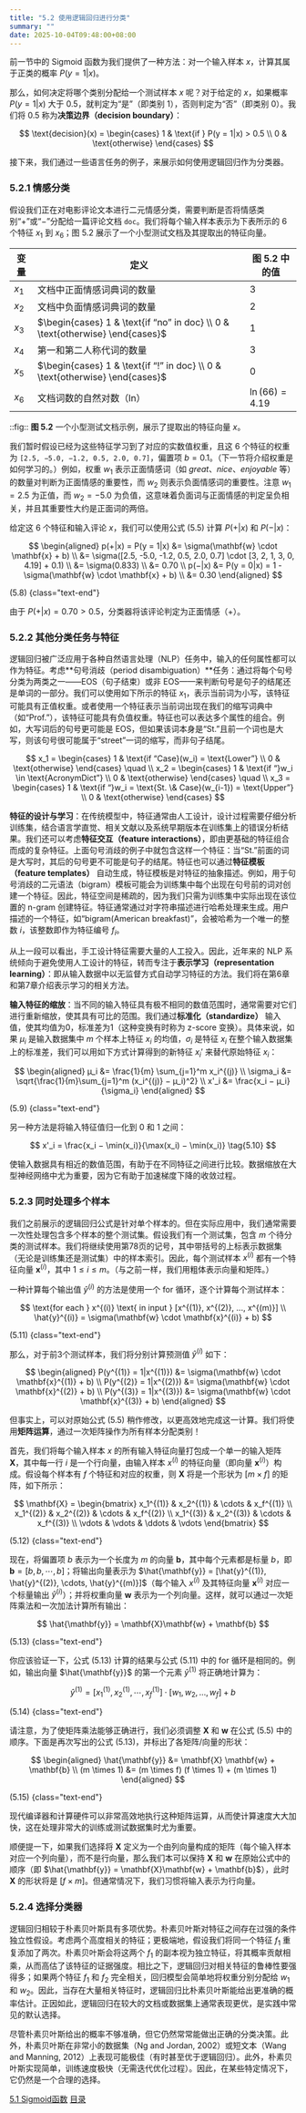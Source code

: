 ```yaml
---
title: "5.2 使用逻辑回归进行分类"
summary: ""
date: 2025-10-04T09:48:00+08:00
---
```


前一节中的 Sigmoid 函数为我们提供了一种方法：对一个输入样本 $x$，计算其属于正类的概率 $P(y = 1|x)$。

那么，如何决定将哪个类别分配给一个测试样本 $x$ 呢？对于给定的 $x$，如果概率 $P(y = 1|x)$ 大于 0.5，就判定为“是”（即类别 1），否则判定为“否”（即类别 0）。我们将 0.5 称为**决策边界（decision boundary）**：

$$
\text{decision}(x) =
\begin{cases}
1 & \text{if } P(y = 1|x) > 0.5 \\
0 & \text{otherwise}
\end{cases}
$$

接下来，我们通过一些语言任务的例子，来展示如何使用逻辑回归作为分类器。

### 5.2.1 情感分类

假设我们正在对电影评论文本进行二元情感分类，需要判断是否将情感类别“+”或“−”分配给一篇评论文档 `doc`。我们将每个输入样本表示为下表所示的 6 个特征 $x_1$ 到 $x_6$；图 5.2 展示了一个小型测试文档及其提取出的特征向量。

| 变量 | 定义 | 图 5.2 中的值 |
| --- | --- | --- |
| $x_1$ | 文档中正面情感词典词的数量 | 3 |
| $x_2$ | 文档中负面情感词典词的数量 | 2 |
| $x_3$ | $\begin{cases} 1 & \text{if “no” in doc} \\ 0 & \text{otherwise} \end{cases}$ | 1 |
| $x_4$ | 第一和第二人称代词的数量 | 3 |
| $x_5$ | $\begin{cases} 1 & \text{if “!” in doc} \\ 0 & \text{otherwise} \end{cases}$ | 0 |
| $x_6$ | 文档词数的自然对数（ln） | $\ln(66) = 4.19$ |

::fig:: **图 5.2** 一个小型测试文档示例，展示了提取出的特征向量 $x$。

我们暂时假设已经为这些特征学习到了对应的实数值权重，且这 6 个特征的权重为 `[2.5, −5.0, −1.2, 0.5, 2.0, 0.7]`，偏置项 $b = 0.1$。（下一节将介绍权重是如何学习的。）例如，权重 $w_1$ 表示正面情感词（如 *great*、*nice*、*enjoyable* 等）的数量对判断为正面情感的重要性，而 $w_2$ 则表示负面情感词的重要性。注意 $w_1 = 2.5$ 为正值，而 $w_2 = −5.0$ 为负值，这意味着负面词与正面情感的判定呈负相关，并且其重要性大约是正面词的两倍。

给定这 6 个特征和输入评论 $x$，我们可以使用公式 (5.5) 计算 $P(+|x)$ 和 $P(−|x)$：

$$
\begin{aligned}
p(+|x) = P(y = 1|x) &= \sigma(\mathbf{w} \cdot \mathbf{x} + b) \\
&= \sigma([2.5, -5.0, -1.2, 0.5, 2.0, 0.7] \cdot [3, 2, 1, 3, 0, 4.19] + 0.1) \\
&= \sigma(0.833) \\
&= 0.70 \\
p(−|x) &= P(y = 0|x) = 1 - \sigma(\mathbf{w} \cdot \mathbf{x} + b) \\
&= 0.30
\end{aligned}
$$

(5.8)
{class="text-end"}

由于 $P(+|x) = 0.70 > 0.5$，分类器将该评论判定为正面情感（+）。

### 5.2.2 其他分类任务与特征

逻辑回归被广泛应用于各种自然语言处理（NLP）任务中，输入的任何属性都可以作为特征。考虑**句号消歧（period disambiguation）**任务：通过将每个句号分类为两类之一——EOS（句子结束）或非 EOS——来判断句号是句子的结尾还是单词的一部分。我们可以使用如下所示的特征 $x_1$，表示当前词为小写，该特征可能具有正值权重。或者使用一个特征表示当前词出现在我们的缩写词典中（如“Prof.”），该特征可能具有负值权重。特征也可以表达多个属性的组合。例如，大写词后的句号更可能是 EOS，但如果该词本身是“St.”且前一个词也是大写，则该句号很可能属于“street”一词的缩写，而非句子结尾。

$$
x_1 =
\begin{cases} 
1 & \text{if “Case}(w_i) = \text{Lower”} \\
0 & \text{otherwise}
\end{cases}
\quad \\
x_2 =
\begin{cases}
1 & \text{if “}w_i \in \text{AcronymDict”} \\
0 & \text{otherwise}
\end{cases}
\quad \\
x_3 =
\begin{cases}
1 & \text{if “}w_i = \text{St. \& Case}(w_{i-1}) = \text{Upper”} \\
0 & \text{otherwise}
\end{cases}
$$

**特征的设计与学习**：在传统模型中，特征通常由人工设计，设计过程需要仔细分析训练集，结合语言学直觉、相关文献以及系统早期版本在训练集上的错误分析结果。我们还可以考虑**特征交互（feature interactions）**，即由更基础的特征组合而成的复杂特征。上面句号消歧的例子中就包含这样一个特征：当“St.”前面的词是大写时，其后的句号更不可能是句子的结尾。特征也可以通过**特征模板（feature templates）** 自动生成，特征模板是对特征的抽象描述。例如，用于句号消歧的二元语法（bigram）模板可能会为训练集中每个出现在句号前的词对创建一个特征。因此，特征空间是稀疏的，因为我们只需为训练集中实际出现在该位置的 n-gram 创建特征。特征通常通过对字符串描述进行哈希处理来生成。用户描述的一个特征，如“bigram(American breakfast)”，会被哈希为一个唯一的整数 $i$，该整数即作为特征编号 $f_i$。

从上一段可以看出，手工设计特征需要大量的人工投入。因此，近年来的 NLP 系统倾向于避免使用人工设计的特征，转而专注于**表示学习（representation learning）**：即从输入数据中以无监督方式自动学习特征的方法。我们将在第6章和第7章介绍表示学习的相关方法。

**输入特征的缩放**：当不同的输入特征具有极不相同的数值范围时，通常需要对它们进行重新缩放，使其具有可比的范围。我们通过**标准化（standardize）** 输入值，使其均值为0，标准差为1（这种变换有时称为 z-score 变换）。具体来说，如果 $µ_i$ 是输入数据集中 $m$ 个样本上特征 $x_i$ 的均值，$\sigma_i$ 是特征 $x_i$ 在整个输入数据集上的标准差，我们可以用如下方式计算得到的新特征 $x_i'$ 来替代原始特征 $x_i$：

$$
\begin{aligned}
µ_i &= \frac{1}{m} \sum_{j=1}^m x_i^{(j)} \\
\sigma_i &= \sqrt{\frac{1}{m}\sum_{j=1}^m (x_i^{(j)} − µ_i)^2} \\
x'_i &= \frac{x_i − µ_i}{\sigma_i}
\end{aligned}
$$

(5.9)
{class="text-end"}

另一种方法是将输入特征值归一化到 0 和 1 之间：

$$
x'_i = \frac{x_i − \min(x_i)}{\max(x_i) − \min(x_i)}
\tag{5.10}
$$

使输入数据具有相近的数值范围，有助于在不同特征之间进行比较。数据缩放在大型神经网络中尤为重要，因为它有助于加速梯度下降的收敛过程。

### 5.2.3 同时处理多个样本

我们之前展示的逻辑回归公式是针对单个样本的。但在实际应用中，我们通常需要一次性处理包含多个样本的整个测试集。假设我们有一个测试集，包含 $m$ 个待分类的测试样本。我们将继续使用第78页的记号，其中带括号的上标表示数据集（无论是训练集还是测试集）中的样本索引。因此，每个测试样本 $x^{(i)}$ 都有一个特征向量 $\mathbf{x}^{(i)}$，其中 $1 \leq i \leq m$。（与之前一样，我们用粗体表示向量和矩阵。）

一种计算每个输出值 $\hat{y}^{(i)}$ 的方法是使用一个 for 循环，逐个计算每个测试样本：

$$
\text{for each } x^{(i)} \text{ in input } [x^{(1)}, x^{(2)}, ..., x^{(m)}] \\
\hat{y}^{(i)} = \sigma(\mathbf{w} \cdot \mathbf{x}^{(i)} + b)
$$

(5.11)
{class="text-end"}

那么，对于前3个测试样本，我们将分别计算预测值 $\hat{y}^{(i)}$ 如下：

$$
\begin{aligned}
P(y^{(1)} = 1|x^{(1)}) &= \sigma(\mathbf{w} \cdot \mathbf{x}^{(1)} + b) \\
P(y^{(2)} = 1|x^{(2)}) &= \sigma(\mathbf{w} \cdot \mathbf{x}^{(2)} + b) \\
P(y^{(3)} = 1|x^{(3)}) &= \sigma(\mathbf{w} \cdot \mathbf{x}^{(3)} + b)
\end{aligned}
$$

但事实上，可以对原始公式 (5.5) 稍作修改，以更高效地完成这一计算。我们将使用**矩阵运算**，通过一次矩阵操作为所有样本分配类别！

首先，我们将每个输入样本 $x$ 的所有输入特征向量打包成一个单一的输入矩阵 $\mathbf{X}$，其中每一行 $i$ 是一个行向量，由输入样本 $x^{(i)}$ 的特征向量（即向量 $\mathbf{x}^{(i)}$）构成。假设每个样本有 $f$ 个特征和对应的权重，则 $\mathbf{X}$ 将是一个形状为 $[m \times f]$ 的矩阵，如下所示：

$$
\mathbf{X} =
\begin{bmatrix}
x_1^{(1)} & x_2^{(1)} & \cdots & x_f^{(1)} \\
x_1^{(2)} & x_2^{(2)} & \cdots & x_f^{(2)} \\
x_1^{(3)} & x_2^{(3)} & \cdots & x_f^{(3)} \\
\vdots & \vdots & \ddots & \vdots
\end{bmatrix}
$$

(5.12)
{class="text-end"}

现在，将偏置项 $b$ 表示为一个长度为 $m$ 的向量 $\mathbf{b}$，其中每个元素都是标量 $b$，即 $\mathbf{b} = [b, b, \cdots, b]$；将输出向量表示为 $\hat{\mathbf{y}} = [\hat{y}^{(1)}, \hat{y}^{(2)}, \cdots, \hat{y}^{(m)}]$（每个输入 $x^{(i)}$ 及其特征向量 $\mathbf{x}^{(i)}$ 对应一个标量输出 $\hat{y}^{(i)}$）；并将权重向量 $\mathbf{w}$ 表示为一个列向量。这样，就可以通过一次矩阵乘法和一次加法计算所有输出：

$$
\hat{\mathbf{y}} = \mathbf{X}\mathbf{w} + \mathbf{b}
$$

(5.13)
{class="text-end"}

你应该验证一下，公式 (5.13) 计算的结果与公式 (5.11) 中的 for 循环是相同的。例如，输出向量 $\hat{\mathbf{y}}$ 的第一个元素 $\hat{y}^{(1)}$ 将正确地计算为：

$$
\hat{y}^{(1)} = [x_1^{(1)}, x_2^{(1)}, \cdots, x_f^{(1)}] \cdot [w_1, w_2, ..., w_f] + b
$$

(5.14)
{class="text-end"}

请注意，为了使矩阵乘法能够正确进行，我们必须调整 $\mathbf{X}$ 和 $\mathbf{w}$ 在公式 (5.5) 中的顺序。下面是再次写出的公式 (5.13)，并标出了各矩阵/向量的形状：

$$
\begin{aligned}
\hat{\mathbf{y}} &= \mathbf{X} \mathbf{w} + \mathbf{b} \\
(m \times 1) &= (m \times f) (f \times 1) + (m \times 1)
\end{aligned}
$$

(5.15)
{class="text-end"}

现代编译器和计算硬件可以非常高效地执行这种矩阵运算，从而使计算速度大大加快，这在处理非常大的训练或测试数据集时尤为重要。

顺便提一下，如果我们选择将 $\mathbf{X}$ 定义为一个由列向量构成的矩阵（每个输入样本对应一个列向量），而不是行向量，那么我们本可以保持 $\mathbf{X}$ 和 $\mathbf{w}$ 在原始公式中的顺序（即 $\hat{\mathbf{y}} = \mathbf{X}\mathbf{w} + \mathbf{b}$），此时 $\mathbf{X}$ 的形状将是 $[f \times m]$。但通常情况下，我们习惯将输入表示为行向量。

### 5.2.4 选择分类器

逻辑回归相较于朴素贝叶斯具有多项优势。朴素贝叶斯对特征之间存在过强的条件独立性假设。考虑两个高度相关的特征；更极端地，假设我们将同一个特征 $f_1$ 重复添加了两次。朴素贝叶斯会将这两个 $f_1$ 的副本视为独立特征，将其概率贡献相乘，从而高估了该特征的证据强度。相比之下，逻辑回归对相关特征的鲁棒性要强得多；如果两个特征 $f_1$ 和 $f_2$ 完全相关，回归模型会简单地将权重分别分配给 $w_1$ 和 $w_2$。因此，当存在大量相关特征时，逻辑回归比朴素贝叶斯能给出更准确的概率估计。正因如此，逻辑回归在较大的文档或数据集上通常表现更优，是实践中常见的默认选择。

尽管朴素贝叶斯给出的概率不够准确，但它仍然常常能做出正确的分类决策。此外，朴素贝叶斯在非常小的数据集（Ng and Jordan, 2002）或短文本（Wang and Manning, 2012）上表现可能极佳（有时甚至优于逻辑回归）。此外，朴素贝叶斯实现简单，训练速度极快（无需迭代优化过程）。因此，在某些特定情况下，它仍然是一个合理的选择。


<nav class="pagination justify-content-between">
<a href="../ch5-01">5.1 Sigmoid函数</a>
<a href="../">目录</a>
<span></span>
</nav>

